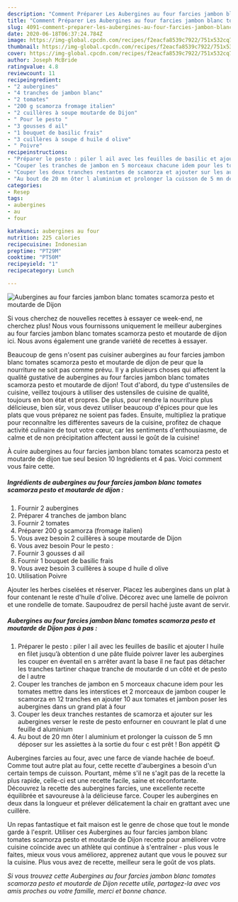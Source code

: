 ```yaml
---
description: "Comment Préparer Les Aubergines au four farcies jambon blanc tomates scamorza pesto et moutarde de Dijon"
title: "Comment Préparer Les Aubergines au four farcies jambon blanc tomates scamorza pesto et moutarde de Dijon"
slug: 4091-comment-preparer-les-aubergines-au-four-farcies-jambon-blanc-tomates-scamorza-pesto-et-moutarde-de-dijon
date: 2020-06-18T06:37:24.784Z
image: https://img-global.cpcdn.com/recipes/f2eacfa8539c7922/751x532cq70/aubergines-au-four-farcies-jambon-blanc-tomates-scamorza-pesto-et-moutarde-de-dijon-photo-principale-de-la-recette.jpg
thumbnail: https://img-global.cpcdn.com/recipes/f2eacfa8539c7922/751x532cq70/aubergines-au-four-farcies-jambon-blanc-tomates-scamorza-pesto-et-moutarde-de-dijon-photo-principale-de-la-recette.jpg
cover: https://img-global.cpcdn.com/recipes/f2eacfa8539c7922/751x532cq70/aubergines-au-four-farcies-jambon-blanc-tomates-scamorza-pesto-et-moutarde-de-dijon-photo-principale-de-la-recette.jpg
author: Joseph McBride
ratingvalue: 4.8
reviewcount: 11
recipeingredient:
- "2 aubergines"
- "4 tranches de jambon blanc"
- "2 tomates"
- "200 g scamorza fromage italien"
- "2 cuillères à soupe moutarde de Dijon"
- " Pour le pesto "
- "3 gousses d ail"
- "1 bouquet de basilic frais"
- "3 cuillères à soupe d huile d olive"
- " Poivre"
recipeinstructions:
- "Préparer le pesto : piler l ail avec les feuilles de basilic et ajouter l huile en filet jusqu’à obtention d une pâte fluide poivrer laver les aubergines les couper en éventail en s arrêter avant la base il ne faut pas détacher les tranches tartiner chaque tranche de moutarde d un côté et de pesto de l autre"
- "Couper les tranches de jambon en 5 morceaux chacune idem pour les tomates mettre dans les interstices et 2 morceaux de jambon couper le scamorza en 12 tranches en ajouter 10 aux tomates et jambon poser les aubergines dans un grand plat à four"
- "Couper les deux tranches restantes de scamorza et ajouter sur les aubergines verser le reste de pesto enfourner en couvrant le plat d une feuille d aluminium"
- "Au bout de 20 mn ôter l aluminium et prolonger la cuisson de 5 mn déposer sur les assiettes à la sortie du four c est prêt ! Bon appétit 😋"
categories:
- Resep
tags:
- aubergines
- au
- four

katakunci: aubergines au four 
nutrition: 225 calories
recipecuisine: Indonesian
preptime: "PT29M"
cooktime: "PT50M"
recipeyield: "1"
recipecategory: Lunch

---
```



![Aubergines au four farcies jambon blanc tomates scamorza pesto et moutarde de Dijon](https://img-global.cpcdn.com/recipes/f2eacfa8539c7922/751x532cq70/aubergines-au-four-farcies-jambon-blanc-tomates-scamorza-pesto-et-moutarde-de-dijon-photo-principale-de-la-recette.jpg)

Si vous cherchez de nouvelles recettes à essayer ce week-end, ne cherchez plus! Nous vous fournissons uniquement le meilleur aubergines au four farcies jambon blanc tomates scamorza pesto et moutarde de dijon ici. Nous avons également une grande variété de recettes à essayer.

Beaucoup de gens n'osent pas cuisiner aubergines au four farcies jambon blanc tomates scamorza pesto et moutarde de dijon de peur que la nourriture ne soit pas comme prévu. Il y a plusieurs choses qui affectent la qualité gustative de aubergines au four farcies jambon blanc tomates scamorza pesto et moutarde de dijon! Tout d'abord, du type d'ustensiles de cuisine, veillez toujours à utiliser des ustensiles de cuisine de qualité, toujours en bon état et propres. De plus, pour rendre la nourriture plus délicieuse, bien sûr, vous devez utiliser beaucoup d'épices pour que les plats que vous préparez ne soient pas fades. Ensuite, multipliez la pratique pour reconnaître les différentes saveurs de la cuisine, profitez de chaque activité culinaire de tout votre cœur, car les sentiments d'enthousiasme, de calme et de non précipitation affectent aussi le goût de la cuisine!

<!--inarticleads1-->

À cuire aubergines au four farcies jambon blanc tomates scamorza pesto et moutarde de dijon tue seul besion 10 Ingrédients et 4 pas. Voici comment vous faire cette.

##### Ingrédients de aubergines au four farcies jambon blanc tomates scamorza pesto et moutarde de dijon :

1. Fournir 2 aubergines
1. Préparer 4 tranches de jambon blanc
1. Fournir 2 tomates
1. Préparer 200 g scamorza (fromage italien)
1. Vous avez besoin 2 cuillères à soupe moutarde de Dijon
1. Vous avez besoin  Pour le pesto :
1. Fournir 3 gousses d ail
1. Fournir 1 bouquet de basilic frais
1. Vous avez besoin 3 cuillères à soupe d huile d olive
1. Utilisation  Poivre


Ajouter les herbes ciselées et réserver. Placez les aubergines dans un plat à four contenant le reste d&#39;huile d&#39;olive. Décorez avec une lamelle de poivron et une rondelle de tomate. Saupoudrez de persil haché juste avant de servir. 

<!--inarticleads2-->

##### Aubergines au four farcies jambon blanc tomates scamorza pesto et moutarde de Dijon pas à pas :

1. Préparer le pesto : piler l ail avec les feuilles de basilic et ajouter l huile en filet jusqu’à obtention d une pâte fluide poivrer laver les aubergines les couper en éventail en s arrêter avant la base il ne faut pas détacher les tranches tartiner chaque tranche de moutarde d un côté et de pesto de l autre
1. Couper les tranches de jambon en 5 morceaux chacune idem pour les tomates mettre dans les interstices et 2 morceaux de jambon couper le scamorza en 12 tranches en ajouter 10 aux tomates et jambon poser les aubergines dans un grand plat à four
1. Couper les deux tranches restantes de scamorza et ajouter sur les aubergines verser le reste de pesto enfourner en couvrant le plat d une feuille d aluminium
1. Au bout de 20 mn ôter l aluminium et prolonger la cuisson de 5 mn déposer sur les assiettes à la sortie du four c est prêt ! Bon appétit 😋


Aubergines farcies au four, avec une farce de viande hachée de boeuf. Comme tout autre plat au four, cette recette d&#39;aubergines a besoin d&#39;un certain temps de cuisson. Pourtant, même s&#39;il ne s&#39;agit pas de la recette la plus rapide, celle-ci est une recette facile, saine et réconfortante. Découvrez la recette des aubergines farcies, une excellente recette équilibrée et savoureuse à la délicieuse farce. Couper les aubergines en deux dans la longueur et prélever délicatement la chair en grattant avec une cuillère. 

<!--inarticleads1-->

<p>
Un repas fantastique et fait maison est le genre de chose que tout le monde garde à l'esprit. Utiliser ces Aubergines au four farcies jambon blanc tomates scamorza pesto et moutarde de Dijon recette pour améliorer votre cuisine coïncide avec un athlète qui continue à s'entraîner - plus vous le faites, mieux vous vous améliorez, apprenez autant que vous le pouvez sur la cuisine. Plus vous avez de recette, meilleur sera le goût de vos plats.
</p>

<p>
<i>Si vous trouvez cette Aubergines au four farcies jambon blanc tomates scamorza pesto et moutarde de Dijon recette utile, partagez-la avec vos amis proches ou votre famille, merci et bonne chance.</i>
</p>
